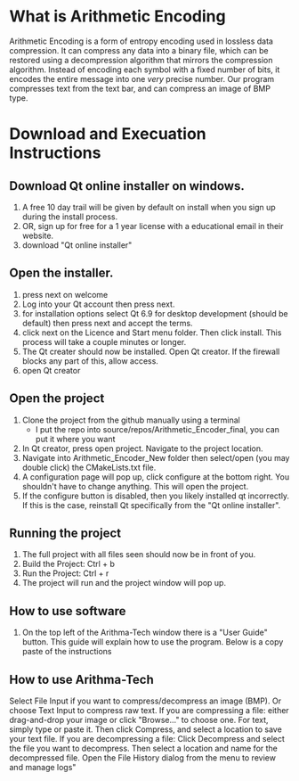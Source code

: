 # What is Arithmetic Encoding 
Arithmetic Encoding is a form of entropy encoding used in lossless data compression. It can compress any data into a binary file, which can be restored using a decompression algorithm that mirrors the compression algorithm. Instead of encoding each symbol with a fixed number of bits, it encodes the entire message into one *very* precise number. Our program compresses text from the text bar, and can compress an image of BMP type. 

# Download and Execuation Instructions

## Download Qt online installer on windows. 
1.  A free 10 day trail will be given by default on install when you sign up during the install process. 
2.  OR, sign up for free for a 1 year license with a educational email in their website.
3. download "Qt online installer" 

## Open the installer. 
1. press next on welcome
2. Log into your Qt account then press next.
3. for installation options select Qt 6.9 for desktop development (should be default) then press next and accept the terms. 
4. click next on the Licence and Start menu folder. Then click install. This process will take a couple minutes or longer. 
5. The Qt creater should now be installed. Open Qt creator. If the firewall blocks any part of this, allow access. 
6. open Qt creator

## Open the project
1. Clone the project from the github manually using a terminal 
    -  I put the repo into source/repos/Arithmetic_Encoder_final, you can put it where you want
2. In Qt creator, press open project. Navigate to the project location. 
3. Navigate into Arithmetic_Encoder_New folder then select/open (you may double click) the CMakeLists.txt file.
4. A configuration page will pop up, click configure at the bottom right. You shouldn't have to change anything. This will open the project.
5. If the configure button is disabled, then you likely installed qt incorrectly. If this is the case, reinstall Qt specifically from the "Qt online installer".

## Running the project
1. The full project with all files seen should now be in front of you.
2. Build the Project: Ctrl + b 
3. Run the Project:   Ctrl + r
4. The project will run and the project window will pop up. 

## How to use software
1. On the top left of the Arithma-Tech window there is a "User Guide" button. This guide will explain how to use the program. Below is a copy paste of the instructions

## How to use Arithma-Tech
Select File Input if you want to compress/decompress an image (BMP). Or choose Text Input to compress raw text. 
If you are compressing a file: either drag-and-drop your image or click "Browse..." to choose one. For text, simply type or paste it. Then click Compress, and select a location to save your text file. 
If you are decompressing a file: Click Decompress and select the file you want to decompress. Then select a location and name for the decompressed file. 
Open the File History dialog from the menu to review and manage logs"
